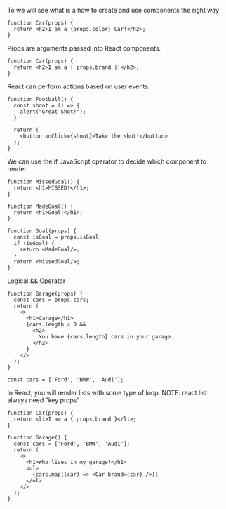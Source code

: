 To we will see what is a how to create and use components the right way

```
function Car(props) {
  return <h2>I am a {props.color} Car!</h2>;
}
```

Props are arguments passed into React components.

```
function Car(props) {
  return <h2>I am a { props.brand }!</h2>;
}

```

React can perform actions based on user events.

```
function Football() {
  const shoot = () => {
    alert("Great Shot!");
  }

  return (
    <button onClick={shoot}>Take the shot!</button>
  );
}
```

We can use the if JavaScript operator to decide which component to render.

```
function MissedGoal() {
  return <h1>MISSED!</h1>;
}

function MadeGoal() {
  return <h1>Goal!</h1>;
}

function Goal(props) {
  const isGoal = props.isGoal;
  if (isGoal) {
    return <MadeGoal/>;
  }
  return <MissedGoal/>;
}

```

Logical && Operator

```
function Garage(props) {
  const cars = props.cars;
  return (
    <>
      <h1>Garage</h1>
      {cars.length > 0 &&
        <h2>
          You have {cars.length} cars in your garage.
        </h2>
      }
    </>
  );
}

const cars = ['Ford', 'BMW', 'Audi'];

```

In React, you will render lists with some type of loop.
NOTE: react list always need "key props"

```
function Car(props) {
  return <li>I am a { props.brand }</li>;
}

function Garage() {
  const cars = ['Ford', 'BMW', 'Audi'];
  return (
    <>
      <h1>Who lives in my garage?</h1>
      <ul>
        {cars.map((car) => <Car brand={car} />)}
      </ul>
    </>
  );
}

```
